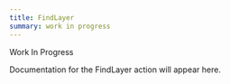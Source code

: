 ```yaml
---
title: FindLayer
summary: work in progress
---
```


Work In Progress

Documentation for the FindLayer action will appear here.